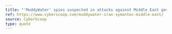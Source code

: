 ```yaml
---
title: "'MuddyWater' spies suspected in attacks against Middle East governments, telecoms"
ref: https://www.cyberscoop.com/muddywater-iran-symantec-middle-east/
source: CyberScoop
type: quote
---
```

